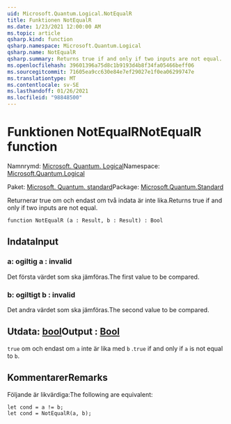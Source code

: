 ```yaml
---
uid: Microsoft.Quantum.Logical.NotEqualR
title: Funktionen NotEqualR
ms.date: 1/23/2021 12:00:00 AM
ms.topic: article
qsharp.kind: function
qsharp.namespace: Microsoft.Quantum.Logical
qsharp.name: NotEqualR
qsharp.summary: Returns true if and only if two inputs are not equal.
ms.openlocfilehash: 39601396a75d8c1b9193d4b8f34fa05466beff06
ms.sourcegitcommit: 71605ea9cc630e84e7ef29027e1f0ea06299747e
ms.translationtype: MT
ms.contentlocale: sv-SE
ms.lasthandoff: 01/26/2021
ms.locfileid: "98848500"
---
```

# <a name="notequalr-function"></a><span data-ttu-id="558e2-102">Funktionen NotEqualR</span><span class="sxs-lookup"><span data-stu-id="558e2-102">NotEqualR function</span></span>

<span data-ttu-id="558e2-103">Namnrymd: [Microsoft. Quantum. Logical](xref:Microsoft.Quantum.Logical)</span><span class="sxs-lookup"><span data-stu-id="558e2-103">Namespace: [Microsoft.Quantum.Logical](xref:Microsoft.Quantum.Logical)</span></span>

<span data-ttu-id="558e2-104">Paket: [Microsoft. Quantum. standard](https://nuget.org/packages/Microsoft.Quantum.Standard)</span><span class="sxs-lookup"><span data-stu-id="558e2-104">Package: [Microsoft.Quantum.Standard](https://nuget.org/packages/Microsoft.Quantum.Standard)</span></span>


<span data-ttu-id="558e2-105">Returnerar true om och endast om två indata är inte lika.</span><span class="sxs-lookup"><span data-stu-id="558e2-105">Returns true if and only if two inputs are not equal.</span></span>

```qsharp
function NotEqualR (a : Result, b : Result) : Bool
```


## <a name="input"></a><span data-ttu-id="558e2-106">Indata</span><span class="sxs-lookup"><span data-stu-id="558e2-106">Input</span></span>

### <a name="a--__invalidresult__"></a><span data-ttu-id="558e2-107">a: __ogiltig <Result>__</span><span class="sxs-lookup"><span data-stu-id="558e2-107">a : __invalid<Result>__</span></span>

<span data-ttu-id="558e2-108">Det första värdet som ska jämföras.</span><span class="sxs-lookup"><span data-stu-id="558e2-108">The first value to be compared.</span></span>


### <a name="b--__invalidresult__"></a><span data-ttu-id="558e2-109">b: __ogiltigt <Result>__</span><span class="sxs-lookup"><span data-stu-id="558e2-109">b : __invalid<Result>__</span></span>

<span data-ttu-id="558e2-110">Det andra värdet som ska jämföras.</span><span class="sxs-lookup"><span data-stu-id="558e2-110">The second value to be compared.</span></span>



## <a name="output--bool"></a><span data-ttu-id="558e2-111">Utdata: [bool](xref:microsoft.quantum.lang-ref.bool)</span><span class="sxs-lookup"><span data-stu-id="558e2-111">Output : [Bool](xref:microsoft.quantum.lang-ref.bool)</span></span>

<span data-ttu-id="558e2-112">`true` om och endast om `a` inte är lika med `b` .</span><span class="sxs-lookup"><span data-stu-id="558e2-112">`true` if and only if `a` is not equal to `b`.</span></span>

## <a name="remarks"></a><span data-ttu-id="558e2-113">Kommentarer</span><span class="sxs-lookup"><span data-stu-id="558e2-113">Remarks</span></span>

<span data-ttu-id="558e2-114">Följande är likvärdiga:</span><span class="sxs-lookup"><span data-stu-id="558e2-114">The following are equivalent:</span></span>

```qsharp
let cond = a != b;
let cond = NotEqualR(a, b);
```